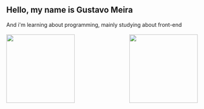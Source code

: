 ## Hello, my name is Gustavo Meira
<div>
  And i'm learning about programming, mainly studying about front-end <br/><br/>
  <img height="180em" src="https://github-readme-stats.vercel.app/api/top-langs/?username=GustavoMeira1&layout=compact&langs_count=7&theme=dark"/>  
  <img align=right src="https://media.discordapp.net/attachments/430521245864296468/1010249178645004358/giphy.gif" width="180" height="180"/>
</div>

